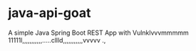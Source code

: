 # java-api-goat

A simple Java Spring Boot REST App with Vulnklvvvmmmmm
11111l,,,,,,,,,,,.....cllld,,,,,,,,,,,vvvvv
.,
